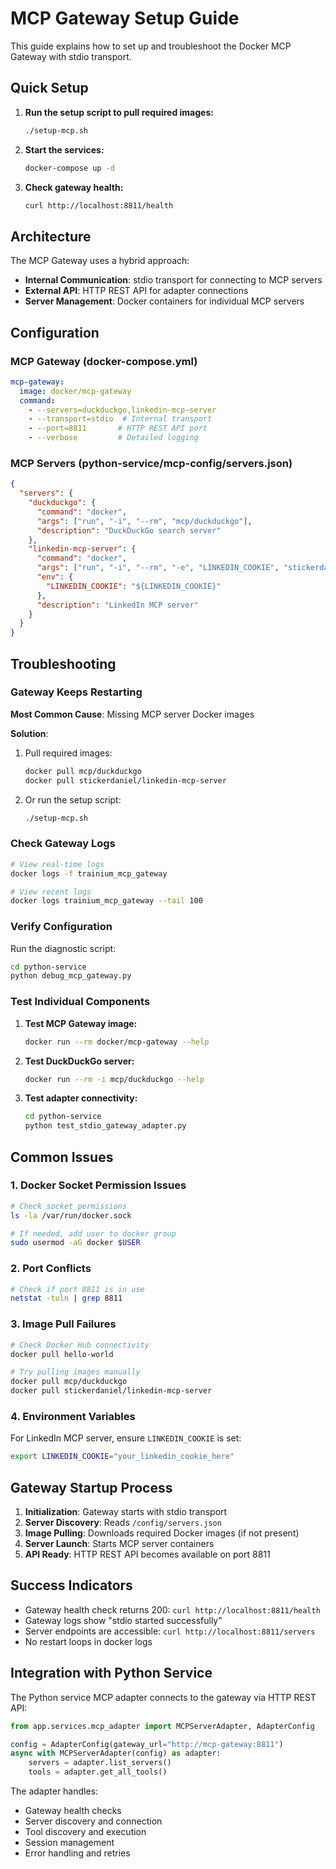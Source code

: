 # MCP Gateway Setup Guide

This guide explains how to set up and troubleshoot the Docker MCP Gateway with stdio transport.

## Quick Setup

1. **Run the setup script to pull required images:**
   ```bash
   ./setup-mcp.sh
   ```

2. **Start the services:**
   ```bash
   docker-compose up -d
   ```

3. **Check gateway health:**
   ```bash
   curl http://localhost:8811/health
   ```

## Architecture

The MCP Gateway uses a hybrid approach:
- **Internal Communication**: stdio transport for connecting to MCP servers
- **External API**: HTTP REST API for adapter connections
- **Server Management**: Docker containers for individual MCP servers

## Configuration

### MCP Gateway (docker-compose.yml)
```yaml
mcp-gateway:
  image: docker/mcp-gateway
  command:
    - --servers=duckduckgo,linkedin-mcp-server
    - --transport=stdio  # Internal transport
    - --port=8811       # HTTP REST API port
    - --verbose         # Detailed logging
```

### MCP Servers (python-service/mcp-config/servers.json)
```json
{
  "servers": {
    "duckduckgo": {
      "command": "docker",
      "args": ["run", "-i", "--rm", "mcp/duckduckgo"],
      "description": "DuckDuckGo search server"
    },
    "linkedin-mcp-server": {
      "command": "docker", 
      "args": ["run", "-i", "--rm", "-e", "LINKEDIN_COOKIE", "stickerdaniel/linkedin-mcp-server"],
      "env": {
        "LINKEDIN_COOKIE": "${LINKEDIN_COOKIE}"
      },
      "description": "LinkedIn MCP server"
    }
  }
}
```

## Troubleshooting

### Gateway Keeps Restarting

**Most Common Cause**: Missing MCP server Docker images

**Solution**:
1. Pull required images:
   ```bash
   docker pull mcp/duckduckgo
   docker pull stickerdaniel/linkedin-mcp-server
   ```

2. Or run the setup script:
   ```bash
   ./setup-mcp.sh
   ```

### Check Gateway Logs

```bash
# View real-time logs
docker logs -f trainium_mcp_gateway

# View recent logs
docker logs trainium_mcp_gateway --tail 100
```

### Verify Configuration

Run the diagnostic script:
```bash
cd python-service
python debug_mcp_gateway.py
```

### Test Individual Components

1. **Test MCP Gateway image:**
   ```bash
   docker run --rm docker/mcp-gateway --help
   ```

2. **Test DuckDuckGo server:**
   ```bash
   docker run --rm -i mcp/duckduckgo --help
   ```

3. **Test adapter connectivity:**
   ```bash
   cd python-service
   python test_stdio_gateway_adapter.py
   ```

## Common Issues

### 1. Docker Socket Permission Issues
```bash
# Check socket permissions
ls -la /var/run/docker.sock

# If needed, add user to docker group
sudo usermod -aG docker $USER
```

### 2. Port Conflicts
```bash
# Check if port 8811 is in use
netstat -tuln | grep 8811
```

### 3. Image Pull Failures
```bash
# Check Docker Hub connectivity
docker pull hello-world

# Try pulling images manually
docker pull mcp/duckduckgo
docker pull stickerdaniel/linkedin-mcp-server
```

### 4. Environment Variables
For LinkedIn MCP server, ensure `LINKEDIN_COOKIE` is set:
```bash
export LINKEDIN_COOKIE="your_linkedin_cookie_here"
```

## Gateway Startup Process

1. **Initialization**: Gateway starts with stdio transport
2. **Server Discovery**: Reads `/config/servers.json` 
3. **Image Pulling**: Downloads required Docker images (if not present)
4. **Server Launch**: Starts MCP server containers
5. **API Ready**: HTTP REST API becomes available on port 8811

## Success Indicators

- Gateway health check returns 200: `curl http://localhost:8811/health`
- Gateway logs show "stdio started successfully"
- Server endpoints are accessible: `curl http://localhost:8811/servers`
- No restart loops in docker logs

## Integration with Python Service

The Python service MCP adapter connects to the gateway via HTTP REST API:

```python
from app.services.mcp_adapter import MCPServerAdapter, AdapterConfig

config = AdapterConfig(gateway_url="http://mcp-gateway:8811")
async with MCPServerAdapter(config) as adapter:
    servers = adapter.list_servers()
    tools = adapter.get_all_tools()
```

The adapter handles:
- Gateway health checks
- Server discovery and connection
- Tool discovery and execution
- Session management
- Error handling and retries